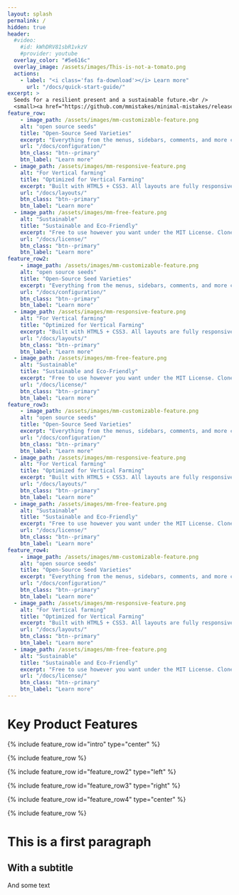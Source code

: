 ```yaml
---
layout: splash
permalink: /
hidden: true
header:
  #video:
    #id: kWhDRV81sbR1vkzV
    #provider: youtube
  overlay_color: "#5e616c"
  overlay_image: /assets/images/This-is-not-a-tomato.png
  actions:
    - label: "<i class='fas fa-download'></i> Learn more"
      url: "/docs/quick-start-guide/"
excerpt: >
  Seeds for a resilient present and a sustainable future.<br />
  <small><a href="https://github.com/mmistakes/minimal-mistakes/releases/tag/4.26.2">Latest release v4.26.2</a></small>
feature_row:
    - image_path: /assets/images/mm-customizable-feature.png
    alt: "open source seeds"
    title: "Open-Source Seed Varieties"
    excerpt: "Everything from the menus, sidebars, comments, and more can be configured or set with YAML Front Matter."
    url: "/docs/configuration/"
    btn_class: "btn--primary"
    btn_label: "Learn more"
  - image_path: /assets/images/mm-responsive-feature.png
    alt: "For Vertical farming"
    title: "Optimized for Vertical Farming"
    excerpt: "Built with HTML5 + CSS3. All layouts are fully responsive with helpers to augment your content."
    url: "/docs/layouts/"
    btn_class: "btn--primary"
    btn_label: "Learn more"
  - image_path: /assets/images/mm-free-feature.png
    alt: "Sustainable"
    title: "Sustainable and Eco-Friendly"
    excerpt: "Free to use however you want under the MIT License. Clone it, fork it, customize it... whatever!"
    url: "/docs/license/"
    btn_class: "btn--primary"
    btn_label: "Learn more" 
feature_row2:
    - image_path: /assets/images/mm-customizable-feature.png
    alt: "open source seeds"
    title: "Open-Source Seed Varieties"
    excerpt: "Everything from the menus, sidebars, comments, and more can be configured or set with YAML Front Matter."
    url: "/docs/configuration/"
    btn_class: "btn--primary"
    btn_label: "Learn more"
  - image_path: /assets/images/mm-responsive-feature.png
    alt: "For Vertical farming"
    title: "Optimized for Vertical Farming"
    excerpt: "Built with HTML5 + CSS3. All layouts are fully responsive with helpers to augment your content."
    url: "/docs/layouts/"
    btn_class: "btn--primary"
    btn_label: "Learn more"
  - image_path: /assets/images/mm-free-feature.png
    alt: "Sustainable"
    title: "Sustainable and Eco-Friendly"
    excerpt: "Free to use however you want under the MIT License. Clone it, fork it, customize it... whatever!"
    url: "/docs/license/"
    btn_class: "btn--primary"
    btn_label: "Learn more" 
feature_row3:
    - image_path: /assets/images/mm-customizable-feature.png
    alt: "open source seeds"
    title: "Open-Source Seed Varieties"
    excerpt: "Everything from the menus, sidebars, comments, and more can be configured or set with YAML Front Matter."
    url: "/docs/configuration/"
    btn_class: "btn--primary"
    btn_label: "Learn more"
  - image_path: /assets/images/mm-responsive-feature.png
    alt: "For Vertical farming"
    title: "Optimized for Vertical Farming"
    excerpt: "Built with HTML5 + CSS3. All layouts are fully responsive with helpers to augment your content."
    url: "/docs/layouts/"
    btn_class: "btn--primary"
    btn_label: "Learn more"
  - image_path: /assets/images/mm-free-feature.png
    alt: "Sustainable"
    title: "Sustainable and Eco-Friendly"
    excerpt: "Free to use however you want under the MIT License. Clone it, fork it, customize it... whatever!"
    url: "/docs/license/"
    btn_class: "btn--primary"
    btn_label: "Learn more" 
feature_row4:
    - image_path: /assets/images/mm-customizable-feature.png
    alt: "open source seeds"
    title: "Open-Source Seed Varieties"
    excerpt: "Everything from the menus, sidebars, comments, and more can be configured or set with YAML Front Matter."
    url: "/docs/configuration/"
    btn_class: "btn--primary"
    btn_label: "Learn more"
  - image_path: /assets/images/mm-responsive-feature.png
    alt: "For Vertical farming"
    title: "Optimized for Vertical Farming"
    excerpt: "Built with HTML5 + CSS3. All layouts are fully responsive with helpers to augment your content."
    url: "/docs/layouts/"
    btn_class: "btn--primary"
    btn_label: "Learn more"
  - image_path: /assets/images/mm-free-feature.png
    alt: "Sustainable"
    title: "Sustainable and Eco-Friendly"
    excerpt: "Free to use however you want under the MIT License. Clone it, fork it, customize it... whatever!"
    url: "/docs/license/"
    btn_class: "btn--primary"
    btn_label: "Learn more" 
---
```

# Key Product Features
{% include feature_row id="intro" type="center" %}

{% include feature_row %}

{% include feature_row id="feature_row2" type="left" %}

{% include feature_row id="feature_row3" type="right" %}

{% include feature_row id="feature_row4" type="center" %}


{% include feature_row %}


# This is a first paragraph
## With a subtitle
And some text